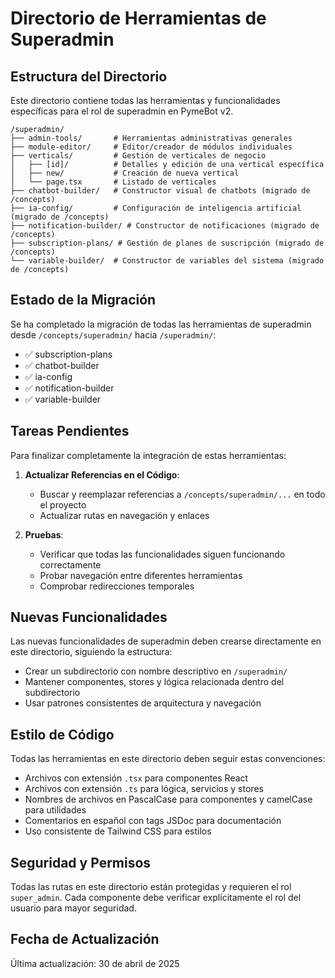 # Directorio de Herramientas de Superadmin

## Estructura del Directorio

Este directorio contiene todas las herramientas y funcionalidades específicas para el rol de superadmin en PymeBot v2.

```
/superadmin/
├── admin-tools/       # Herramientas administrativas generales
├── module-editor/     # Editor/creador de módulos individuales
├── verticals/         # Gestión de verticales de negocio
│   ├── [id]/          # Detalles y edición de una vertical específica
│   ├── new/           # Creación de nueva vertical
│   └── page.tsx       # Listado de verticales
├── chatbot-builder/   # Constructor visual de chatbots (migrado de /concepts)
├── ia-config/         # Configuración de inteligencia artificial (migrado de /concepts)
├── notification-builder/ # Constructor de notificaciones (migrado de /concepts)
├── subscription-plans/ # Gestión de planes de suscripción (migrado de /concepts)
└── variable-builder/  # Constructor de variables del sistema (migrado de /concepts)
```

## Estado de la Migración

Se ha completado la migración de todas las herramientas de superadmin desde `/concepts/superadmin/` hacia `/superadmin/`:

- ✅ subscription-plans
- ✅ chatbot-builder
- ✅ ia-config
- ✅ notification-builder
- ✅ variable-builder

## Tareas Pendientes

Para finalizar completamente la integración de estas herramientas:

1. **Actualizar Referencias en el Código**:
   - Buscar y reemplazar referencias a `/concepts/superadmin/...` en todo el proyecto
   - Actualizar rutas en navegación y enlaces

2. **Pruebas**:
   - Verificar que todas las funcionalidades siguen funcionando correctamente
   - Probar navegación entre diferentes herramientas
   - Comprobar redirecciones temporales

## Nuevas Funcionalidades

Las nuevas funcionalidades de superadmin deben crearse directamente en este directorio, siguiendo la estructura:

- Crear un subdirectorio con nombre descriptivo en `/superadmin/`
- Mantener componentes, stores y lógica relacionada dentro del subdirectorio
- Usar patrones consistentes de arquitectura y navegación

## Estilo de Código

Todas las herramientas en este directorio deben seguir estas convenciones:

- Archivos con extensión `.tsx` para componentes React
- Archivos con extensión `.ts` para lógica, servicios y stores
- Nombres de archivos en PascalCase para componentes y camelCase para utilidades
- Comentarios en español con tags JSDoc para documentación
- Uso consistente de Tailwind CSS para estilos

## Seguridad y Permisos

Todas las rutas en este directorio están protegidas y requieren el rol `super_admin`. Cada componente debe verificar explícitamente el rol del usuario para mayor seguridad.

## Fecha de Actualización

Última actualización: 30 de abril de 2025